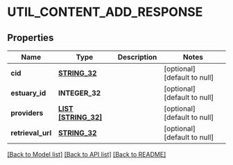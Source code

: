 # UTIL_CONTENT_ADD_RESPONSE

## Properties
Name | Type | Description | Notes
------------ | ------------- | ------------- | -------------
**cid** | [**STRING_32**](STRING_32.md) |  | [optional] [default to null]
**estuary_id** | **INTEGER_32** |  | [optional] [default to null]
**providers** | [**LIST [STRING_32]**](STRING_32.md) |  | [optional] [default to null]
**retrieval_url** | [**STRING_32**](STRING_32.md) |  | [optional] [default to null]

[[Back to Model list]](../README.md#documentation-for-models) [[Back to API list]](../README.md#documentation-for-api-endpoints) [[Back to README]](../README.md)


